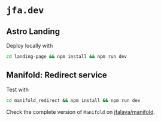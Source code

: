 # `jfa.dev`

## Astro Landing

Deploy locally with

```sh
cd landing-page && npm install && npm run dev
```

## Manifold: Redirect service

Test with

```sh
cd manifold_redirect && npm install && npm run dev
```

Check the complete version of `Manifold` on [jfalava/manifold](https://github.com/jfalava/manifold).

